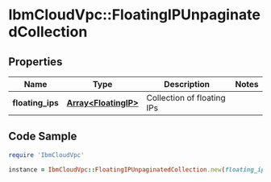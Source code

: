 # IbmCloudVpc::FloatingIPUnpaginatedCollection

## Properties

Name | Type | Description | Notes
------------ | ------------- | ------------- | -------------
**floating_ips** | [**Array&lt;FloatingIP&gt;**](FloatingIP.md) | Collection of floating IPs | 

## Code Sample

```ruby
require 'IbmCloudVpc'

instance = IbmCloudVpc::FloatingIPUnpaginatedCollection.new(floating_ips: null)
```


